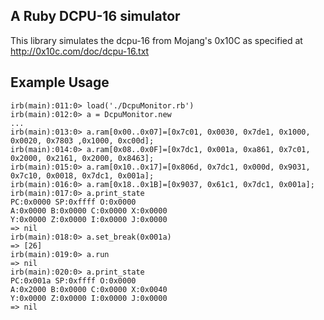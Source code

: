 A Ruby DCPU-16 simulator
------------------------

This library simulates the dcpu-16 from Mojang's 0x10C as specified at http://0x10c.com/doc/dcpu-16.txt

## Example Usage

    irb(main):011:0> load('./DcpuMonitor.rb')
    irb(main):012:0> a = DcpuMonitor.new
    ...
    irb(main):013:0> a.ram[0x00..0x07]=[0x7c01, 0x0030, 0x7de1, 0x1000, 0x0020, 0x7803 ,0x1000, 0xc00d];
    irb(main):014:0> a.ram[0x08..0x0F]=[0x7dc1, 0x001a, 0xa861, 0x7c01, 0x2000, 0x2161, 0x2000, 0x8463];
    irb(main):015:0> a.ram[0x10..0x17]=[0x806d, 0x7dc1, 0x000d, 0x9031, 0x7c10, 0x0018, 0x7dc1, 0x001a];
    irb(main):016:0> a.ram[0x18..0x1B]=[0x9037, 0x61c1, 0x7dc1, 0x001a];
    irb(main):017:0> a.print_state
    PC:0x0000 SP:0xffff O:0x0000
    A:0x0000 B:0x0000 C:0x0000 X:0x0000
    Y:0x0000 Z:0x0000 I:0x0000 J:0x0000
    => nil
    irb(main):018:0> a.set_break(0x001a)
    => [26]
    irb(main):019:0> a.run
    => nil
    irb(main):020:0> a.print_state
    PC:0x001a SP:0xffff O:0x0000
    A:0x2000 B:0x0000 C:0x0000 X:0x0040
    Y:0x0000 Z:0x0000 I:0x0000 J:0x0000
    => nil
